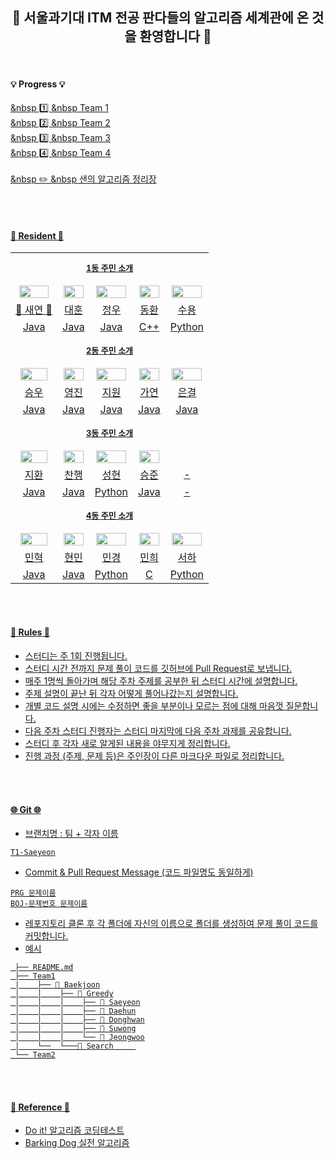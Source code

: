 <div align="center">
 
## 💫 서울과기대 ITM 전공 판다들의 알고리즘 세계관에 온 것을 환영합니다 💫

</div>

<br>

#### 💡 Progress 💡

<a href="https://github.com/saeyeonn/Algorithm-Panda-World/blob/main/T1%20Curriculum.md"> &nbsp 1️⃣ &nbsp Team 1
<br>
<a href="https://github.com/saeyeonn/Algorithm-Panda-World/blob/main/T2%20Curriculum.md"> &nbsp 2️⃣ &nbsp Team 2
<br>
<a href="https://github.com/saeyeonn/Algorithm-Panda-World/blob/main/T3%20Curriculum.md"> &nbsp 3️⃣ &nbsp Team 3
<br>
<a href="https://github.com/saeyeonn/Algorithm-Panda-World/blob/main/T4%20Curriculum.md"> &nbsp 4️⃣ &nbsp Team 4
<br>
<br>
<a href="https://saeyeonn.notion.site/Algorithm-Panda-e6e88ec7b7554599b864accc74a01d31"> &nbsp ✏️ &nbsp 샌의 알고리즘 정리장

<br><br>


#### 🐼 Resident 🐼

<table align="center">

<tr align="center">
<td colspan="5" height="50px"><b><font size=2>1동 주민 소개</font></b></td>
</tr>

<tr align="center">
<td><img src="https://avatars.githubusercontent.com/u/106756920?v=4" style="width:90%;"></td>
<td><img src="https://avatars.githubusercontent.com/u/13723849?v=4" style="width:95%;"></td>
<td><img src="https://avatars.githubusercontent.com/u/104622515?v=4" style="width:95%;"></td>
<td><img src="https://avatars.githubusercontent.com/u/151334450?v=4" style="width:95%;"></td>
<td><img src="https://avatars.githubusercontent.com/u/137254772?v=4" style="width:95%;"></td>
</tr>


<tr align="center">
<td><a href="https://github.com/saeyeonn">👑 새연 👑</td>
<td><a href="https://github.com/Daehun">대훈</td>
<td><a href="https://github.com/yeomjungwoo">정우</td>
<td><a href="https://github.com/sardine-21">동환</td>
<td><a href="https://github.com/protruser">수용</td>
</tr>

<tr align="center">
<td>Java</td>
<td>Java</td>
<td>Java</td>
<td>C++</td>
<td>Python</td>
</tr>

<tr align="center">
<td colspan="5" height="50px"><b><font size=2>2동 주민 소개</font></b></td>
</tr>


<tr align="center">
<td><img src="https://avatars.githubusercontent.com/u/92345780?v=4" style="width:85%;"></td>
<td><img src="https://avatars.githubusercontent.com/u/156926628?v=4" style="width:95%;"></td>
<td><img src="https://avatars.githubusercontent.com/u/129071350?v=4" style="width:95%; "></td>
<td><img src="https://avatars.githubusercontent.com/u/156886769?v=4" style="width:95%; "></td>
<td><img src="https://avatars.githubusercontent.com/u/146072861?v=4" style="width:95%; "></td>
</tr>


<tr align="center">
<td><a href="https://github.com/baikseungwoo">승우</td>
<td><a href="https://github.com/J0725">영진</td>
<td><a href="https://github.com/orieasy1">지원</td>
<td><a href="https://github.com/Gayeon07">가연</td>
<td><a href="https://github.com/s21versurfer">은결</td>
</tr>

<tr align="center">
<td>Java</td>
<td>Java</td>
<td>Java</td>
<td>Java</td>
<td>Java</td>
</tr>

<tr align="center">
<td colspan="5" height="50px"><b><font size=2>3동 주민 소개</font></b></td>
</tr>


<tr align="center">
<td><img src="https://avatars.githubusercontent.com/u/162447481?v=4" style="width:85%; "></td>
<td><img src="https://avatars.githubusercontent.com/u/144714818?v=4" style="width:95%; "></td>
<td><img src="https://avatars.githubusercontent.com/u/78156293?v=4" style="width:95%; "></td>
<td><img src="https://avatars.githubusercontent.com/u/163657127?v=4" style="width:95%; "></td>
<td></td>
</tr>


<tr align="center">
<td><a href="https://github.com/IDontWantToBeADeveloper">지환</td>
<td><a href="https://github.com/ChanHHaeng">찬행</td>
<td><a href="https://github.com/gogog01-29-2021">성현</td>
<td><a href="https://github.com/KSJ1503">승준</td>
<td>-</td>
</tr>

<tr align="center">
<td>Java</td>
<td>Java</td>
<td>Python</td>
<td>Java</td>
<td>-</td>

<tr align="center">
<td colspan="5" height="50px"><b><font size=2>4동 주민 소개</font></b></td>
</tr>


<tr align="center">
<td><img src="https://avatars.githubusercontent.com/u/161823841?v=4" style="width:85%; "></td>
<td><img src="https://avatars.githubusercontent.com/u/163697739?v=4" style="width:95%; "></td>
<td><img src="https://avatars.githubusercontent.com/u/163704771?v=4" style="width:95%; "></td>
<td><img src="https://avatars.githubusercontent.com/u/163655714?v=4" style="width:95%; "></td>
<td><img src="https://avatars.githubusercontent.com/u/146072861?v=4" style="width:95%; "></td>
</tr>


<tr align="center">
<td><a href="https://github.com/Minhyuk12">민혁</td>
<td><a href="https://github.com/Hyunmin0502">현민</td>
<td><a href="https://github.com/Mgyeong">민경</td>
<td><a href="https://github.com/MHJeong730">민희</td>
<td><a href="https://github.com/seoha376">서하</td>
</tr>

<tr align="center">
<td>Java</td>
<td>Java</td>
<td>Python</td>
<td>C</td>
<td>Python</td>

</table>

<br></br>

#### 📃 Rules 📃

- 스터디는 주 1회 진행됩니다. 
- 스터디 시간 전까지 문제 풀이 코드를 깃허브에 Pull Request로 보냅니다.
- 매주 1명씩 돌아가며 해당 주차 주제를 공부한 뒤 스터디 시간에 설명합니다.
- 주제 설명이 끝난 뒤 각자 어떻게 풀어나갔는지 설명합니다.
- 개별 코드 설명 시에는 수정하면 좋을 부분이나 모르는 점에 대해 마음껏 질문합니다.
- 다음 주차 스터디 진행자는 스터디 마지막에 다음 주차 과제를 공유합니다.
- 스터디 후 각자 새로 알게된 내용을 야무지게 정리합니다. 
- 진행 과정 (주제, 문제 등)은 주인장이 다른 마크다운 파일로 정리합니다.

<br></br>

#### 🌐 Git 🌐
- 브랜치명 : 팀 + 각자 이름
```
T1-Saeyeon
```

- Commit & Pull Request Message (코드 파일명도 동일하게)
``` 
PRG 문제이름
BOJ-문제번호 문제이름
```


- 레포지토리 클론 후 각 폴더에 자신의 이름으로 폴더를 생성하여 문제 풀이 코드를 커밋합니다.
- 예시
```📦 algorithm-study
 ├── README.md
 ├── Team1
 |    ├── 📁 Baekjoon
 │    │    ├── 📁 Greedy
 │    │    │    ├── 📁 Saeyeon
 │    │    │    ├── 📁 Daehun
 │    │    │    ├── 📁 Donghwan
 │    │    │    ├── 📁 Suwong
 │    │    │    └── 📁 Jeongwoo
 |    └──  └───📁 Search     
 └── Team2

```

<br></br>

#### 🧩 Reference 🧩

- Do it! 알고리즘 코딩테스트
- Barking Dog 실전 알고리즘
